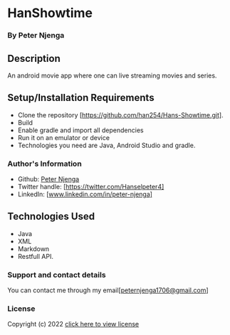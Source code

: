 # HanShowtime
### By **Peter Njenga**
## Description
An android movie app  where one can live streaming movies and series.

## Setup/Installation Requirements
* Clone the repository [https://github.com/han254/Hans-Showtime.git].
* Build
* Enable gradle and import all dependencies
* Run it on an emulator or device
* Technologies you need are Java, Android Studio and gradle.

### Author's Information
* Github: [Peter Njenga](https://github.com/han254)
* Twitter handle: [https://twitter.com/Hanselpeter4]
* LinkedIn: [www.linkedin.com/in/peter-njenga]
## Technologies Used
* Java
* XML
* Markdown
* Restfull API.
### Support and contact details
You can contact me through my email[peternjenga1706@gmail.com]

### License
Copyright (c) 2022 [click here to view license](LICENSE)